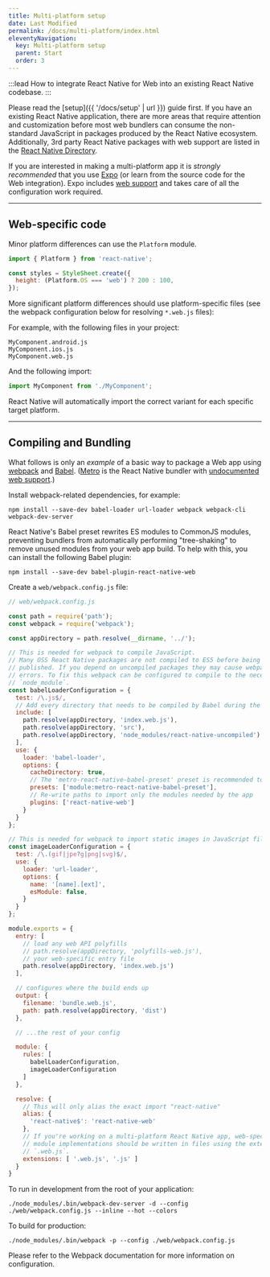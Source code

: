 ```yaml
---
title: Multi-platform setup
date: Last Modified
permalink: /docs/multi-platform/index.html
eleventyNavigation:
  key: Multi-platform setup
  parent: Start
  order: 3
---
```


:::lead
How to integrate React Native for Web into an existing React Native codebase.
:::

Please read the [setup]({{ '/docs/setup' | url }}) guide first. If you have an existing React Native application, there are more areas that require attention and customization before most web bundlers can consume the non-standard JavaScript in packages produced by the React Native ecosystem. Additionally, 3rd party React Native packages with web support are listed in the [React Native Directory](https://reactnative.directory/?web=true).

If you are interested in making a multi-platform app it is *strongly recommended* that you use [Expo](https://expo.dev) (or learn from the source code for the Web integration). Expo includes [web support](https://docs.expo.dev/workflow/web/) and takes care of all the configuration work required.

---

## Web-specific code

Minor platform differences can use the `Platform` module.

```js
import { Platform } from 'react-native';

const styles = StyleSheet.create({
  height: (Platform.OS === 'web') ? 200 : 100,
});
```

More significant platform differences should use platform-specific files (see the webpack configuration below for resolving `*.web.js` files):

For example, with the following files in your project:

```shell
MyComponent.android.js
MyComponent.ios.js
MyComponent.web.js
```

And the following import:

```js
import MyComponent from './MyComponent';
```

React Native will automatically import the correct variant for each specific target platform.

---

## Compiling and Bundling

What follows is only an _example_ of a basic way to package a Web app using [webpack](https://webpack.js.org) and [Babel](https://babeljs.io/). ([Metro](https://github.com/facebook/metro) is the React Native bundler with [undocumented web support](https://github.com/necolas/react-native-web/issues/1257#issuecomment-541443684).)

Install webpack-related dependencies, for example:

```shell
npm install --save-dev babel-loader url-loader webpack webpack-cli webpack-dev-server
```

React Native's Babel preset rewrites ES modules to CommonJS modules, preventing bundlers from automatically performing "tree-shaking" to remove unused modules from your web app build. To help with this, you can install the following Babel plugin:

```shell
npm install --save-dev babel-plugin-react-native-web
```

Create a `web/webpack.config.js` file:

```js
// web/webpack.config.js

const path = require('path');
const webpack = require('webpack');

const appDirectory = path.resolve(__dirname, '../');

// This is needed for webpack to compile JavaScript.
// Many OSS React Native packages are not compiled to ES5 before being
// published. If you depend on uncompiled packages they may cause webpack build
// errors. To fix this webpack can be configured to compile to the necessary
// `node_module`.
const babelLoaderConfiguration = {
  test: /\.js$/,
  // Add every directory that needs to be compiled by Babel during the build.
  include: [
    path.resolve(appDirectory, 'index.web.js'),
    path.resolve(appDirectory, 'src'),
    path.resolve(appDirectory, 'node_modules/react-native-uncompiled')
  ],
  use: {
    loader: 'babel-loader',
    options: {
      cacheDirectory: true,
      // The 'metro-react-native-babel-preset' preset is recommended to match React Native's packager
      presets: ['module:metro-react-native-babel-preset'],
      // Re-write paths to import only the modules needed by the app
      plugins: ['react-native-web']
    }
  }
};

// This is needed for webpack to import static images in JavaScript files.
const imageLoaderConfiguration = {
  test: /\.(gif|jpe?g|png|svg)$/,
  use: {
    loader: 'url-loader',
    options: {
      name: '[name].[ext]',
      esModule: false,
    }
  }
};

module.exports = {
  entry: [
    // load any web API polyfills
    // path.resolve(appDirectory, 'polyfills-web.js'),
    // your web-specific entry file
    path.resolve(appDirectory, 'index.web.js')
  ],

  // configures where the build ends up
  output: {
    filename: 'bundle.web.js',
    path: path.resolve(appDirectory, 'dist')
  },

  // ...the rest of your config

  module: {
    rules: [
      babelLoaderConfiguration,
      imageLoaderConfiguration
    ]
  },

  resolve: {
    // This will only alias the exact import "react-native"
    alias: {
      'react-native$': 'react-native-web'
    },
    // If you're working on a multi-platform React Native app, web-specific
    // module implementations should be written in files using the extension
    // `.web.js`.
    extensions: [ '.web.js', '.js' ]
  }
}
```

To run in development from the root of your application:

```shell
./node_modules/.bin/webpack-dev-server -d --config ./web/webpack.config.js --inline --hot --colors
```

To build for production:

```shell
./node_modules/.bin/webpack -p --config ./web/webpack.config.js
```

Please refer to the Webpack documentation for more information on configuration.
